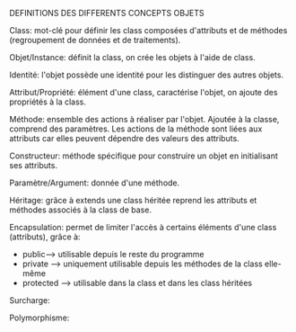 DEFINITIONS DES DIFFERENTS CONCEPTS OBJETS


Class: mot-clé pour définir les class composées d'attributs et de méthodes (regroupement de données et de traitements).

Objet/Instance: définit la class, on crée les objets à l'aide de class.

Identité: l'objet possède une identité pour les distinguer des autres objets.

Attribut/Propriété: élément d'une class, caractérise l'objet, on ajoute des propriétés à la class.

Méthode: ensemble des actions à réaliser par l'objet. Ajoutée à la classe, comprend des paramètres. 
Les actions de la méthode sont liées aux attributs car elles peuvent dépendre des valeurs des attributs.

Constructeur: méthode spécifique pour construire un objet en initialisant ses attributs.

Paramètre/Argument: donnée d'une méthode.

Héritage: grâce à extends une class héritée reprend les attributs et méthodes associés à la class de base.

Encapsulation: permet de limiter l'accès à certains éléments d'une class (attributs), grâce à:
- public--> utilisable depuis le reste du programme 
- private --> uniquement utilisable depuis les méthodes de la class elle-même
- protected --> utilisable dans la class et dans les class héritées

Surcharge:

Polymorphisme:

